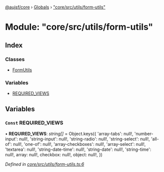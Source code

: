 [@aujsf/core](../README.md) › [Globals](../globals.md) › ["core/src/utils/form-utils"](_core_src_utils_form_utils_.md)

# Module: "core/src/utils/form-utils"

## Index

### Classes

* [FormUtils](../classes/_core_src_utils_form_utils_.formutils.md)

### Variables

* [REQUIRED_VIEWS](_core_src_utils_form_utils_.md#const-required_views)

## Variables

### `Const` REQUIRED_VIEWS

• **REQUIRED_VIEWS**: *string[]* = Object.keys(<FormTheme>{
  'array-tabs': null!,
  'number-input': null!,
  'string-input': null!,
  'string-radio': null!,
  'string-select': null!,
  'all-of': null!,
  'one-of': null!,
  'array-checkboxes': null!,
  'array-select': null!,
  'textarea': null!,
  'string-date-time': null!,
  'string-date': null!,
  'string-time': null!,
  array: null!,
  checkbox: null!,
  object: null!,
})

*Defined in [core/src/utils/form-utils.ts:6](https://github.com/jbockle/au-jsonschema-form/blob/master/packages/core/src/utils/form-utils.ts#L6)*
